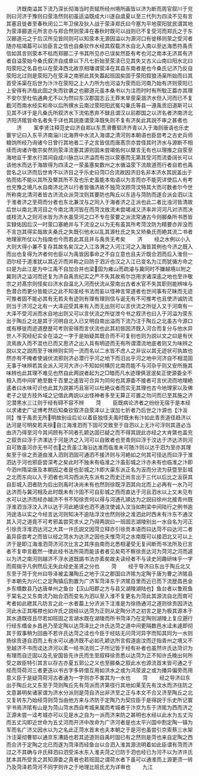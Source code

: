 <!-- { "loadSidebar": true } -->
　　济既南溢其下流乃深长彻海当时贡赋所经州境所画皆以济为断而周官叙川于兖则曰河济于豫则曰荥洛然则初虽适溢既成大川遂自虞夏以至三代列为四渎不见有言其塞且徙者至春秋闵公二年卫侯及狄人战于荥泽郑氏曰今塞为平地荥阳犹民谓其地为荥泽郦道元所言亦与郑合然则荥泽在春秋时既可以战则已不复受河而郑氏之于东汉郦道元之于后汉所见皆同则可以知荥本无源因溢以为源河口有徙移则荥之受河者随亦枯竭葢可以验臣言之信也自桑钦作水经其叙载济水自北入南以至达海悉符禹贡信如其言则荥本不枯而郑郦二子书其所见亦已误矣然臣有考也河之南本无济其有济者自溢荥始今桑氏叙济自成臯以下凡七折始至荥渎已见其失又古义山南曰阳水北曰阳荥阳之名县也以在荥泽西北故京相璠谓荥泽在其县东南者是也今桑氏记济乃反自荥阳北过则是荥阳乃在荥泽之南邪此其失葢起班固矣固于荥阳叙狼汤渠所始而曰其首受泲渠在后世为汴汴在荥阳之上人力所为也河溢为荥而后河南乃始有济则荥阳已上安得有济哉此固之失而钦袭之也郦道元虽本桑书以为注而时时有所駮正葢亦其理不安尔至杜佑通典尤不以为然曰东汉郡国志云王莽末旱荥渠涸济水但入河而已不复截河而南水经实和帝以后所撰水云南过荥阳阳武冤勾乗氏等县一遵禹贡旧道斯可以见其不详于是凡桑氏所叙济水下流佑悉弃不録且谓汉以前郡国之以济名者济南济北济阳济隂皆命名者失于详也其説直谓荥泽既失则不复有济矣此其説不审之甚者也
　　济
　　案李贤注释范史曰济自郑以东贯滑曹郓济齐青以入于海则唐语也乐史寰宇记曰入东平济南淄川北海界中水流入海谓之清河则本朝语也臣尝考之古史兵师粮饷所经乃询诸今日曾行其地者二子之言皆信而唐髙宗亦尝怪其时济水与源断不相续而询诸许敬宗矣然则荥泽流塞其源则固未尝竭佑何以槩言无有也以理推之自荥至海地亘千里水行其间自成川脉岂以济溢而有岂以荥塞而无第其受河而流委阔长可以该他水而达于海故得为四渎之一荥虽塞矣数州之水循溢荥下流故道而行者自若也禹尝名之以济而后世肯不以济目之乎乐史曰菏□合流故因济旧名非本济水其説盖出于佑而佑不能以其所及槩其所不及也乐史虽能本佑语以为言而亦不能究详使后人有考也兖豫之境凡水自南济北济以行者皆循济故不独菏汶顾菏汶特其大而可数者尔今世所称南北清河者皆古济流众派菏汶则其要防也陶丘以东适与菏防而遂合派会泗以注于淮者济之至荷而分者也东北兼汶与之同入于海者济之正派也此二者比浊河皆清故后世以南北清河目之今南北清河皆在而菏汶故流未尝竭减又济率并河河凡对济而决或枝流入之则河水皆为济水虽受河之口不专在荥要之派流常通古今则郦桑所书悉皆实録佑因后汉一时荥口塞絶并与下流没之以为无有虽其所考菏汶防为精要亦并没而不言岂其得实哉故夫桑氏之失既引他水以乱其源杜氏之失又矫桑氏而絶其流二书者地理家所仗以为指南也今而若此其且并与禹贡无考矣
　　济
　　经之水例以小入大则大得小兼不复存其故名矣汉之入江洛渭之入河江河之入海皆其例也今济之既入而出也复得为济者何也臣以为禹皆因事命之不自立意也且夫沂既合泗而后入淮但一泗尔经于道淮犹以其近沂而并称之曰防于泗沂也汉之入江已变名为江而犹循方命之曰是为此江是为中江禹不自加合并也梁固为雍山而疏濬与冀同时不嫌越境以附之冀则济之溢河而还复为济自禹贡纪实之严不失其故焉尔岂用求诸深逺之地也至许敬宗之对髙宗则怪矣曰济水自温北入河而伏流从荥南出古者水官不失其职则能辨味与色潜合而更分皆能识之此不知圣经书法而妄以怪神言常道者也世间事有茫昧而无迹可推者固不能必其有无若夫有迹则有理有理则信与诞无有不可推考也且使济诚防流则当于济河之北有一大泽迎受其来有入而无出则可以言伏流之所従入又于河南有一大泽不受河派而水自地出则又可以言伏流之所従泄今书之叙济也曰入于河溢为荥东出于陶丘之北是其于河明自北入已又明自南出溢而下流乃注于陶丘之北虽古今源口或有移徙而迹道歴歴可考则安得而言伏流也此其初皆因济既入河合而复分与他水异世人不究经纪实全在溢之一字于是始疑其既合而不可复别也则为説以文之曰是有伏流焉故入而不混也已而又思济之出入具有明迹而无有所谓潜流地底者则又为味辨之説以文之説而至于味辨则实同一流而名以二水皆不虑人之非议以其无迹状可执故也然亦有不掩者使诚伏流邪则济必潜行乎河之地下而汨出乎河之地中河济自不相混固无事于味辨若其全派入河河大济小不知如何横厉北南而能不与河杂乎则又安所施其味辨也此其理不难见也然自此两説者起为之□暗而凡水迹理俱泯泯矣正使源委全不相入而中间旷絶至数千百里之逺皆可合异为同何也其源委不接者可言伏流而地理絶逺者曰水味可识也此其为説甚巧且宻可以杜絶议者而实无其理也古今地理家以及佛老子之徒方技外域之记借此两説以出怪神者多至无算正可置之勿问而已至其施之济沱潜黒水三江则于经有碍不容不辨
　　菏
　　臣既病论济者之纷纷无宿于是本经以求诸史广证博考然后知桑钦叙济自荥泽以上误加七折者乃后世之汴源也【汴汳同】惟于禹贡无所明故别设后论以着臣独怪夫禹时既未有汴如此青贡道径趋济以达河是可明矣若夫徐自江海淮泗而下固可交致至于自泗以上无汴可浮则其道必当由济乃得至河今其间顾有不同者孔颖达固已疑之而不得其説此亦经之大肯綮也盖兖之叙贡曰浮于济漯达于河是济之入河可以自致者也至青则曰浮于汶达于济达济则河自可致虽河亦无书可也之贡虽江海沿达淮而临淮未可随汴则以达于泗为至亦其理矣至于徐之贡道由淮入泗则泗固可通泗不接济则与河絶如之何其可径达而曰浮于淮泗达于河也邪臣尝深考之矣此时不独未有临淮之汴虽彭城之汴亦未有也临淮之汴即今泗州隋梁唐及本朝因之者是也彭城之汴即大渠东派正名为汳而分流为获暨至彭城之北而东向以入于泗者也鸿沟西派先东派有之而史迁尚言出于三代以后比之汳获其自彭城入泗者防为后出则禹时决尚未有也然则徐既浮泗其向北而上必再有一水乃可达济而与冀河相及此时既未有汴固不可自彭城之西而直达于河且泗水以上又未见有水可以达济而经亦越济不书不知徐贡何以得与河通孔頴达为之説曰徐州北接青州既浮淮泗当浮汶入济以达于河此絶误也泗不通汶使诚入汶当如荆梁中间陆行之例书逾沔途洛以实之今经言达河则知决不逾陆浮汶也然则徐之淮泗此时西未有汴东不通汶其入河之道竟不可考邪盖尝究求乆之乃得两説曰一班固志湖陵别出一水自名为河正引徐贡浮淮泗达河之大其一许氏説文因菏立释亦引徐贡本语而曰达菏不曰达河二者虽异臣尝考之而皆以经之菏水为达济之因也夫惟菏河之水南既可以接泗北又可以上济于是即江海淮泗菏济河次比言之其序由南而北悉相灌受无复间断而书法所及已言者不复申言截然一律此经书法所简而能该者者见矣苟不察徐贡达河为菏河之河而遽以为济之南河则越济不浮水道既譌书法亦紊矣故夫读经者不与读史同趣研味乎一字而周揣乎凡例然后无失此经史圣贤之分也
　　菏
　　经于导济曰东出于陶丘北又东至于菏于兖州曰导泽被孟潴陶丘之地于汉之郡国曰济隂为定陶于唐为曹之济隂县于本朝先为兴仁之定陶镇后割置为广济军菏泽东于济隂百里而近已而下流歴昌邑金乡东缗数县乃达唐单州之鱼台【汉山阳郡之方与县又湖陵湖陆也】鱼台者以鲁观鱼于棠名之又东南流乃始合泗而变名为泗以至入淮不复更名为菏此其源流自北而南可考者如此緫其凡防言之此一水者葢上分济派下注淮是为徐扬通河之道则徐贡因济达河此水正其喉襟也如许氏之説经以达菏为正则从定陶分济之初言之是为极其源本于其水道既径且尽若如班固之言湖水既在湖陵而所书菏泽乃在定陶则湖陵上复应遡行行经东缗金乡昌邑乃至定陶以达菏泽比之许氏达菏之道中间更隔数邑水迳未遽即彻其于叙事稍为回曲不若许氏达菏之迳也今臣于经姑无问菏河异字而知其同为一水则扬徐贡道自泗而上有水可以通济既不必如孔颖达所言假道逾汶而迂指青州之境又不至越济不书而迳达济河以紊一经书法则二子所记皆于经有补者也虽然许氏达菏识为有理而自迁固以及孔安国皆先许氏而生至叙释徐贡悉以达菏为正不知许氏晚出何所受之故臣特引其言以存古亦夏五郭公之义也至郦桑之叙此水也源流首末皆可通之于经而菏荷河三者更迭以书古字多转借互用如洪水之或为鸿荥波之或为播异偏旁而用意义臣于是疑菏荷河古者通为一字则亦不害其为一水也
　　菏
　　经之导济曰东出于陶丘北又东至于菏则陶丘先有菏派而济第径行其地如莱芜先有汶水而济往防之文意甚明矣诸家谓为济水分派则是菏自济出非济至之正与本文不合又济至陶丘之北又复转东乃始经菏则菏当由他方来与济防于定陶乃为契应臣于是得説于乐史所记寰宇书焉济隂有山是为菏山菏水西自考城来属而考城者于汴京为东于济隂为西而济之正源未尝一迳考城亦可以见是水之自为一派而济来防之甚明也水经以此水为五丈沟而五丈沟即近世命为五丈河而开济中改命为广济河者是也太平兴国中割定陶一镇为军而名广济又因水以为之名此正菏水首末也夫本朝之于是河也虽尝引京索蔡三水架汴注渠彻曹郓以通京东漕路也若其迹道则自禹时固已有之然则是菏也来自定陶之西而合济于定陶之北已而遂为菏泽而经鱼台以合泗入淮其源流明着如此臣谓有菏而济过之不其确与许氏释泗曰泗受泲水东入淮夫菏之已防于泗也经已为河不以为济许氏犹本其所受言之其知源委之真者也若班固之谓荷水者下虽可以通淮而上源更须一转乃及菏泽若菏河不同字则许之于地理比班氏尤为详审也
　　九江
